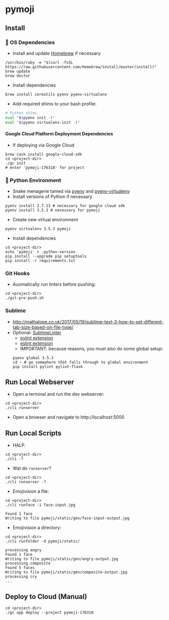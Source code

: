 # pymoji


## Install

### 🍺 OS Dependencies

- Install and update [Homebrew](https://brew.sh/) if necessary
```
/usr/bin/ruby -e "$(curl -fsSL https://raw.githubusercontent.com/Homebrew/install/master/install)"
brew update
brew doctor
```
- Install dependencies
```
brew install coreutils pyenv pyenv-virtualenv
```
- Add required shims to your bash profile:
```bash
# Python shims
eval "$(pyenv init -)"
eval "$(pyenv virtualenv-init -)"
```

#### Google Cloud Platform Deployment Dependencies
- If deploying via Google Cloud
```
brew cask install google-cloud-sdk
cd <project-dir>
./gc init
# enter 'pymoji-176318' for project
```

### 🐍 Python Environment

- Snake menagerie tamed via [pyenv](https://github.com/pyenv/) and [pyenv-virtualenv](https://github.com/pyenv/pyenv-virtualenv)
- Install versions of Python if necessary
```
pyenv install 2.7.13 # necessary for google cloud sdk
pyenv install 3.5.3 # necessary for pymoji
```
- Create new virtual environment
```
pyenv virtualenv 3.5.3 pymoji
```
- Install dependencies
```
cd <project-dir>
echo 'pymoji' > .python-version
pip install --upgrade pip setuptools
pip install -r requirements.txt
```

### Git Hooks

- Auomatically run linters before pushing:
```
cd <project-dir>
./git-pre-push.sh
```

### Sublime
- http://mathalope.co.uk/2017/05/19/sublime-text-3-how-to-set-different-tab-size-based-on-file-type/
- Optional: [SublimeLinter](http://sublimelinter.readthedocs.io/en/latest/)
  - [pylint extension](https://packagecontrol.io/packages/SublimeLinter-pylint)
  - [eslint extension](https://packagecontrol.io/packages/SublimeLinter-contrib-eslint)
  - IMPORTANT: because reasons, you must also do some global setup:
  ```
  pyenv global 3.5.3
  cd ~ # go somewhere that falls through to global environment
  pip install pylint pylint-flask
  ```


## Run Local Webserver

- Open a terminal and run the dev webserver:
```
cd <project-dir>
./cli runserver
```

- Open a browser and navigate to http://localhost:5000


## Run Local Scripts

- HALP.
```
cd <project-dir>
./cli -?
```

- Wat do `runserver`?
```
cd <project-dir>
./cli runserver -?
```

- Emojivision a file:
```
cd <project-dir>
./cli runface -i face-input.jpg
```
```
Found 1 face
Writing to file pymoji/static/gen/face-input-output.jpg
```

- Emojivision a directory:
```
cd <project-dir>
./cli runfolder -d pymoji/static/
```
```
processing angry
Found 1 face
Writing to file pymoji/static/gen/angry-output.jpg
processing composite
Found 5 faces
Writing to file pymoji/static/gen/composite-output.jpg
processing cry
...
```


## Deploy to Cloud (Manual)

```
cd <project-dir>
./gc app deploy --project pymoji-176318
```


